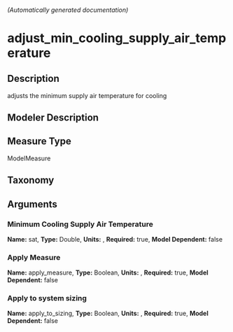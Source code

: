 

###### (Automatically generated documentation)

# adjust_min_cooling_supply_air_temperature

## Description
adjusts the minimum supply air temperature for cooling

## Modeler Description


## Measure Type
ModelMeasure

## Taxonomy


## Arguments


### Minimum Cooling Supply Air Temperature

**Name:** sat,
**Type:** Double,
**Units:** ,
**Required:** true,
**Model Dependent:** false


### Apply Measure

**Name:** apply_measure,
**Type:** Boolean,
**Units:** ,
**Required:** true,
**Model Dependent:** false


### Apply to system sizing

**Name:** apply_to_sizing,
**Type:** Boolean,
**Units:** ,
**Required:** true,
**Model Dependent:** false






